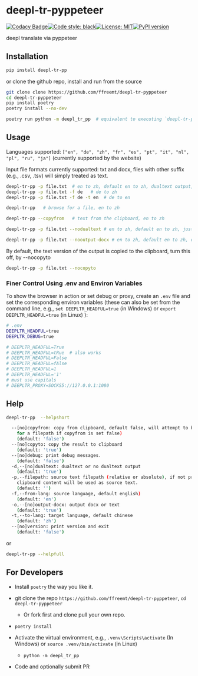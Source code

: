# deepl-tr-pyppeteer
[![Codacy Badge](https://app.codacy.com/project/badge/Grade/ba7c2468eb574642892676deafb98ecc)](https://www.codacy.com/gh/ffreemt/deepl-tr-pyppeteer/dashboard?utm_source=github.com&amp;utm_medium=referral&amp;utm_content=ffreemt/deepl-tr-pyppeteer&amp;utm_campaign=Badge_Grade)[![Code style: black](https://img.shields.io/badge/code%20style-black-000000.svg)](https://github.com/psf/black)[![License: MIT](https://img.shields.io/badge/License-MIT-yellow.svg)](https://opensource.org/licenses/MIT)[![PyPI version](https://badge.fury.io/py/deepl-tr-pyppeteer.svg)](https://badge.fury.io/py/deepl-tr-pyppeteer)

deepl translate via pyppeteer

## Installation
```bash
pip install deepl-tr-pp
```
or clone the github repo, install and run from the source
```bash
git clone clone https://github.com/ffreemt/deepl-tr-pyppeteer
cd deepl-tr-pyppeteer
pip install poetry
poetry install --no-dev

poetry run python -m deepl_tr_pp  # equivalent to executing `deepl-tr-pp` below
```

## Usage
Languages supported: `["en", "de", "zh", "fr", "es", "pt", "it", "nl", "pl", "ru", "ja"]` (currently supported by the website)

Input file formats currently supported: txt and docx, files with other suffix (e.g., .csv, .tsv) will simply treated as text.

```bash
deepl-tr-pp -p file.txt  # en to zh, default en to zh, dualtext output, docx format
deepl-tr-pp -p file.txt -f de   # de to zh
deepl-tr-pp -p file.txt -f de -t en  # de to en

deepl-tr-pp   # browse for a file, en to zh

deepl-tr-pp --copyfrom   # text from the clipboard, en to zh

deepl-tr-pp -p file.txt --nodualtext # en to zh, default en to zh, just translate text

deepl-tr-pp -p file.txt --nooutput-docx # en to zh, default en to zh, dualtext, text format
```

By default, the text version of the output is copied to the clipboard, turn this off, by --nocopyto
```bash
deepl-tr-pp -p file.txt --nocopyto
```

### Finer Control Using .env and Environ Variables
To show the browser in action or set debug or proxy, create an `.env` file and set the corresponding environ variables (these can also be set from the command line, e.g., `set DEEPLTR_HEADFUL=true` (in Windows) or `export DEEPLTR_HEADFUL=true` (in Linux) ):
```bash
# .env
DEEPLTR_HEADFUL=true
DEEPLTR_DEBUG=true

# DEEPLTR_HEADFUL=True
# DEEPLTR_HEADFUL=tRue  # also works
# DEEPLTR_HEADFUL=False
# DEEPLTR_HEADFUL=fAlse
# DEEPLTR_HEADFUL=1
# DEEPLTR_HEADFUL='1'
# must use capitals
# DEEPLTR_PROXY=SOCKS5://127.0.0.1:1080

```

## Help
```bash
deepl-tr-pp  --helpshort
```
```bash
  --[no]copyfrom: copy from clipboard, default false, will attempt to browser
    for a filepath if copyfrom is set false)
    (default: 'false')
  --[no]copyto: copy the result to clipboard
    (default: 'true')
  --[no]debug: print debug messages.
    (default: 'false')
  -d,--[no]dualtext: dualtext or no dualtext output
    (default: 'true')
  -p,--filepath: source text filepath (relative or absolute), if not provided,
    clipboard content will be used as source text.
    (default: '')
  -f,--from-lang: source language, default english)
    (default: 'en')
  -o,--[no]output-docx: output docx or text
    (default: 'true')
  -t,--to-lang: target language, default chinese
    (default: 'zh')
  --[no]version: print version and exit
    (default: 'false')
```
or

```bash
deepl-tr-pp --helpfull
```

## For Developers
  * Install `poetry` the way you like it.

  * git clone the repo `https://github.com/ffreemt/deepl-tr-pyppeteer`,
`cd deepl-tr-pyppeteer`
    * Or fork first and clone pull your own repo.

  * `poetry install`

  * Activate the virtual environment, e.g., `.venv\Scripts\activate` (In Windows) or `source .venv/bin/activate` (in Linux)
    * `python -m deepl_tr_pp`

  * Code and optionally submit PR
